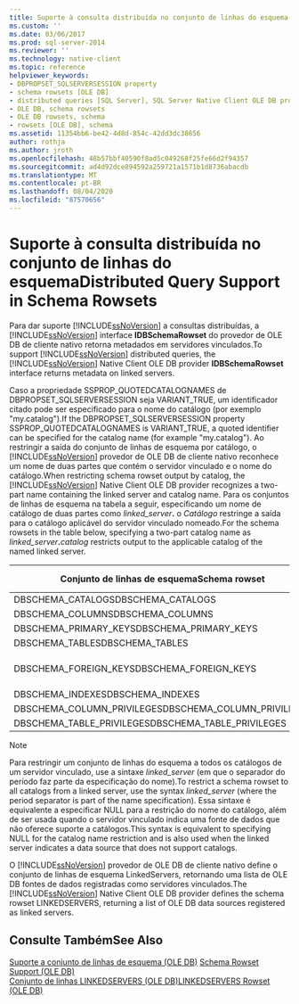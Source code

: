 ```yaml
---
title: Suporte à consulta distribuída no conjunto de linhas do esquema | Microsoft Docs
ms.custom: ''
ms.date: 03/06/2017
ms.prod: sql-server-2014
ms.reviewer: ''
ms.technology: native-client
ms.topic: reference
helpviewer_keywords:
- DBPROPSET_SQLSERVERSESSION property
- schema rowsets [OLE DB]
- distributed queries [SQL Server], SQL Server Native Client OLE DB provider
- OLE DB, schema rowsets
- OLE DB rowsets, schema
- rowsets [OLE DB], schema
ms.assetid: 11354bb6-be42-4d8d-854c-42dd3dc38656
author: rothja
ms.author: jroth
ms.openlocfilehash: 48b57bbf40590f8ad5c049268f25fe66d2f94357
ms.sourcegitcommit: ad4d92dce894592a259721a1571b1d8736abacdb
ms.translationtype: MT
ms.contentlocale: pt-BR
ms.lasthandoff: 08/04/2020
ms.locfileid: "87570656"
---
```

# <a name="distributed-query-support-in-schema-rowsets"></a><span data-ttu-id="774f3-102">Suporte à consulta distribuída no conjunto de linhas do esquema</span><span class="sxs-lookup"><span data-stu-id="774f3-102">Distributed Query Support in Schema Rowsets</span></span>
  <span data-ttu-id="774f3-103">Para dar suporte [!INCLUDE[ssNoVersion](../../../includes/ssnoversion-md.md)] a consultas distribuídas, a [!INCLUDE[ssNoVersion](../../../includes/ssnoversion-md.md)] interface **IDBSchemaRowset** do provedor de OLE DB de cliente nativo retorna metadados em servidores vinculados.</span><span class="sxs-lookup"><span data-stu-id="774f3-103">To support [!INCLUDE[ssNoVersion](../../../includes/ssnoversion-md.md)] distributed queries, the [!INCLUDE[ssNoVersion](../../../includes/ssnoversion-md.md)] Native Client OLE DB provider **IDBSchemaRowset** interface returns metadata on linked servers.</span></span>  
  
 <span data-ttu-id="774f3-104">Caso a propriedade SSPROP_QUOTEDCATALOGNAMES de DBPROPSET_SQLSERVERSESSION seja VARIANT_TRUE, um identificador citado pode ser especificado para o nome do catálogo (por exemplo "my.catalog").</span><span class="sxs-lookup"><span data-stu-id="774f3-104">If the DBPROPSET_SQLSERVERSESSION property SSPROP_QUOTEDCATALOGNAMES is VARIANT_TRUE, a quoted identifier can be specified for the catalog name (for example "my.catalog").</span></span> <span data-ttu-id="774f3-105">Ao restringir a saída do conjunto de linhas de esquema por catálogo, o [!INCLUDE[ssNoVersion](../../../includes/ssnoversion-md.md)] provedor de OLE DB de cliente nativo reconhece um nome de duas partes que contém o servidor vinculado e o nome do catálogo.</span><span class="sxs-lookup"><span data-stu-id="774f3-105">When restricting schema rowset output by catalog, the [!INCLUDE[ssNoVersion](../../../includes/ssnoversion-md.md)] Native Client OLE DB provider recognizes a two-part name containing the linked server and catalog name.</span></span> <span data-ttu-id="774f3-106">Para os conjuntos de linhas de esquema na tabela a seguir, especificando um nome de catálogo de duas partes como _linked_server_**.** o _Catálogo_ restringe a saída para o catálogo aplicável do servidor vinculado nomeado.</span><span class="sxs-lookup"><span data-stu-id="774f3-106">For the schema rowsets in the table below, specifying a two-part catalog name as _linked_server_**.**_catalog_ restricts output to the applicable catalog of the named linked server.</span></span>  
  
|<span data-ttu-id="774f3-107">Conjunto de linhas de esquema</span><span class="sxs-lookup"><span data-stu-id="774f3-107">Schema rowset</span></span>|<span data-ttu-id="774f3-108">Restrição de catálogo</span><span class="sxs-lookup"><span data-stu-id="774f3-108">Catalog restriction</span></span>|  
|-------------------|-------------------------|  
|<span data-ttu-id="774f3-109">DBSCHEMA_CATALOGS</span><span class="sxs-lookup"><span data-stu-id="774f3-109">DBSCHEMA_CATALOGS</span></span>|<span data-ttu-id="774f3-110">CATALOG_NAME</span><span class="sxs-lookup"><span data-stu-id="774f3-110">CATALOG_NAME</span></span>|  
|<span data-ttu-id="774f3-111">DBSCHEMA_COLUMNS</span><span class="sxs-lookup"><span data-stu-id="774f3-111">DBSCHEMA_COLUMNS</span></span>|<span data-ttu-id="774f3-112">TABLE_CATALOG</span><span class="sxs-lookup"><span data-stu-id="774f3-112">TABLE_CATALOG</span></span>|  
|<span data-ttu-id="774f3-113">DBSCHEMA_PRIMARY_KEYS</span><span class="sxs-lookup"><span data-stu-id="774f3-113">DBSCHEMA_PRIMARY_KEYS</span></span>|<span data-ttu-id="774f3-114">TABLE_CATALOG</span><span class="sxs-lookup"><span data-stu-id="774f3-114">TABLE_CATALOG</span></span>|  
|<span data-ttu-id="774f3-115">DBSCHEMA_TABLES</span><span class="sxs-lookup"><span data-stu-id="774f3-115">DBSCHEMA_TABLES</span></span>|<span data-ttu-id="774f3-116">TABLE_CATALOG</span><span class="sxs-lookup"><span data-stu-id="774f3-116">TABLE_CATALOG</span></span>|  
|<span data-ttu-id="774f3-117">DBSCHEMA_FOREIGN_KEYS</span><span class="sxs-lookup"><span data-stu-id="774f3-117">DBSCHEMA_FOREIGN_KEYS</span></span>|<span data-ttu-id="774f3-118">PK_TABLE_CATALOG FK_TABLE_CATALOG</span><span class="sxs-lookup"><span data-stu-id="774f3-118">PK_TABLE_CATALOG FK_TABLE_CATALOG</span></span>|  
|<span data-ttu-id="774f3-119">DBSCHEMA_INDEXES</span><span class="sxs-lookup"><span data-stu-id="774f3-119">DBSCHEMA_INDEXES</span></span>|<span data-ttu-id="774f3-120">TABLE_CATALOG</span><span class="sxs-lookup"><span data-stu-id="774f3-120">TABLE_CATALOG</span></span>|  
|<span data-ttu-id="774f3-121">DBSCHEMA_COLUMN_PRIVILEGES</span><span class="sxs-lookup"><span data-stu-id="774f3-121">DBSCHEMA_COLUMN_PRIVILEGES</span></span>|<span data-ttu-id="774f3-122">TABLE_CATALOG</span><span class="sxs-lookup"><span data-stu-id="774f3-122">TABLE_CATALOG</span></span>|  
|<span data-ttu-id="774f3-123">DBSCHEMA_TABLE_PRIVILEGES</span><span class="sxs-lookup"><span data-stu-id="774f3-123">DBSCHEMA_TABLE_PRIVILEGES</span></span>|<span data-ttu-id="774f3-124">TABLE_CATALOG</span><span class="sxs-lookup"><span data-stu-id="774f3-124">TABLE_CATALOG</span></span>|  
  
> [!NOTE]  
>  <span data-ttu-id="774f3-125">Para restringir um conjunto de linhas do esquema a todos os catálogos de um servidor vinculado, use a sintaxe *linked_server* (em que o separador do período faz parte da especificação do nome).</span><span class="sxs-lookup"><span data-stu-id="774f3-125">To restrict a schema rowset to all catalogs from a linked server, use the syntax *linked_server* (where the period separator is part of the name specification).</span></span> <span data-ttu-id="774f3-126">Essa sintaxe é equivalente a especificar NULL para a restrição do nome do catálogo, além de ser usada quando o servidor vinculado indica uma fonte de dados que não oferece suporte a catálogos.</span><span class="sxs-lookup"><span data-stu-id="774f3-126">This syntax is equivalent to specifying NULL for the catalog name restriction and is also used when the linked server indicates a data source that does not support catalogs.</span></span>  
  
 <span data-ttu-id="774f3-127">O [!INCLUDE[ssNoVersion](../../../includes/ssnoversion-md.md)] provedor de OLE DB de cliente nativo define o conjunto de linhas de esquema LinkedServers, retornando uma lista de OLE DB fontes de dados registradas como servidores vinculados.</span><span class="sxs-lookup"><span data-stu-id="774f3-127">The [!INCLUDE[ssNoVersion](../../../includes/ssnoversion-md.md)] Native Client OLE DB provider defines the schema rowset LINKEDSERVERS, returning a list of OLE DB data sources registered as linked servers.</span></span>  
  
## <a name="see-also"></a><span data-ttu-id="774f3-128">Consulte Também</span><span class="sxs-lookup"><span data-stu-id="774f3-128">See Also</span></span>  
 <span data-ttu-id="774f3-129">[Suporte a conjunto de linhas de esquema &#40;OLE DB&#41;](schema-rowset-support-ole-db.md) </span><span class="sxs-lookup"><span data-stu-id="774f3-129">[Schema Rowset Support &#40;OLE DB&#41;](schema-rowset-support-ole-db.md) </span></span>  
 [<span data-ttu-id="774f3-130">Conjunto de linhas LINKEDSERVERS &#40;OLE DB&#41;</span><span class="sxs-lookup"><span data-stu-id="774f3-130">LINKEDSERVERS Rowset &#40;OLE DB&#41;</span></span>](schema-rowsets-linkedservers-rowset.md)  
  
  
